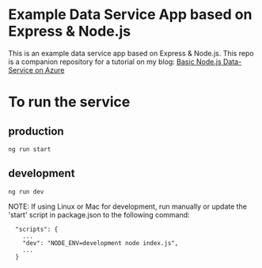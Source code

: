 # Example Data Service App based on Express & Node.js

This is an example data service app based on Express & Node.js. This repo is a companion repository for a tutorial on my blog:
[Basic Node.js Data-Service on Azure](https://fentonsoftware.com/basic-node-js-data-service-on-azure/)

# To run the service

## production
```
ng run start
```
## development
```
ng run dev
```

NOTE: If using Linux or Mac for development, run manually or update the 'start' script in package.json to the following command:
```
  "scripts": {
    ...
    "dev": "NODE_ENV=development node index.js",
    ...
  }
```